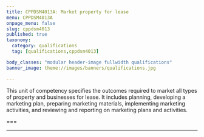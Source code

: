```yaml
---
title: CPPDSM4013A: Market property for lease
menu: CPPDSM4013A
onpage_menu: false
slug: cppdsm4013
published: true
taxonomy:
  category: qualifications
  tag: [qualifications,cppdsm4013]

body_classes: "modular header-image fullwidth qualifications"
banner_image: theme://images/banners/qualifications.jpg

---
```


This unit of competency specifies the outcomes required to market all types of property and businesses for lease. It includes planning, developing a marketing plan, preparing marketing materials, implementing marketing activities, and reviewing and reporting on marketing plans and activities.

===

---
